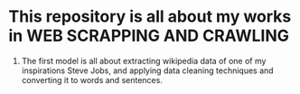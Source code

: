 # This repository is all about my works in WEB SCRAPPING AND CRAWLING #

1. The first model is all about extracting wikipedia data of one of my inspirations Steve Jobs, and applying data cleaning techniques and converting it to words and sentences.
   
